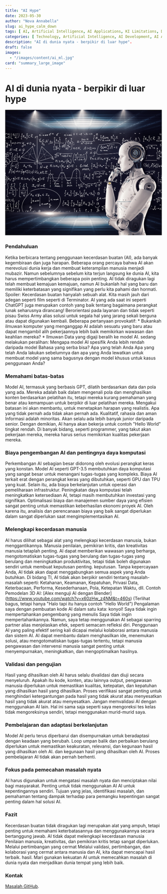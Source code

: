 ```yaml
---
title: "AI Hype"
date: 2023-05-30
author: "Nova Annabella"
slug: ai_hype_calm_down
tags: [ AI, Artificial Intelligence, AI Applications, KI Limitations, Development, Validation, Collaboration, Continuous Learning, Problem Solving ]
categories: [ Technology, Artificial Intelligence, AI Development, AI Applications ]
description: "AI di dunia nyata - berpikir di luar hype".
draft: false
images:
  - "/images/content/ai_ml.jpg"
card: "summary_large_image"
---
```




# AI di dunia nyata - berpikir di luar hype

[![ai_ml](/images/content/ai_ml.jpg)](https://en.wikipedia.org/wiki/Weak_artificial_intelligence)

### Pendahuluan

Ketika berbicara tentang penggunaan kecerdasan buatan (AI), ada banyak kegembiraan dan juga harapan. Beberapa orang
percaya bahwa AI akan merevolusi dunia kerja dan membuat keterampilan manusia menjadi mubazir. Namun sebelumnya sebelum
kita terjun langsung ke dunia AI, kita harus mempertimbangkan beberapa poin penting. AI tidak diragukan lagi telah
membuat kemajuan kemajuan, namun AI bukanlah hal yang baru dan memiliki keterbatasan yang signifikan yang perlu kita
pahami dan hormati. Spoiler: Kecerdasan buatan hanyalah sebuah alat. Kita masih jauh dari adegan seperti film seperti di
Terminator. AI yang ada saat ini seperti ChatGPT juga merupakan contoh yang baik tentang bagaimana perangkat lunak
seharusnya dirancang! Berorientasi pada layanan dan tidak seperti pisau Swiss Army alias solusi untuk segala hal yang
jarang sekali berguna atau dapat digunakan kembali. Beberapa pertanyaan provokatif: * Bukankah ilmuwan komputer yang
menganggap AI adalah sesuatu yang baru atau dapat mengambil alih pekerjaannya  lebih baik memikirkan wawasan dan
keahlian mereka? * Ilmuwan Data yang digaji beralih ke model AI.  sedang melakukan peralihan: Mengapa model AI spesifik
Anda lebih rendah daripada model Bahasa yang serba bisa? Apa yang telah Anda  Apa yang telah Anda lakukan sebelumnya
dan apa yang Anda lewatkan untuk membuat model yang sama bagusnya dengan model khusus untuk kasus penggunaan Anda?

### Memahami batas-batas

Model AI, termasuk yang berbasis GPT, dilatih berdasarkan data dan pola yang ada. Mereka adalah baik dalam mengenali
pola dan menghasilkan konten berdasarkan pelatihan itu, tetapi mereka kurang pemahaman yang benar atau kemampuan untuk
berpikir di luar pelatihan mereka. Mengakui batasan ini akan membantu, untuk menetapkan harapan yang realistis. Apa yang
tidak pernah ada tidak akan pernah ada. Kualitatif, rahasia dan aman Informasi adalah minoritas. Akan selalu ada lebih
banyak junior daripada senior. Dengan demikian, AI hanya akan bekerja untuk contoh "Hello World" tingkat rendah. Di
banyak bidang, seperti programmer, yang takut akan pekerjaan mereka, mereka harus serius memikirkan kualitas pekerjaan
mereka.

### Biaya pengembangan AI dan pentingnya daya komputasi

Perkembangan AI sebagian besar didorong oleh evolusi perangkat keras yang konstan. Model AI seperti GPT-3.5 membutuhkan
daya komputasi yang sangat besar untuk menangani tugas-tugas yang kompleks. Biaya AI terkait erat dengan perangkat keras
yang dibutuhkan, seperti GPU dan TPU yang kuat. Selain itu, ada biaya berkelanjutan untuk operasi dan pemeliharaan
infrastruktur. Peningkatan daya komputasi telah meningkatkan ketersediaan AI, tetapi masih membutuhkan investasi yang
signifikan. Optimalisasi biaya dan manajemen sumber daya yang efisien sangat penting untuk memastikan keberhasilan
ekonomi proyek AI. Oleh karena itu, analisis dan perencanaan biaya yang baik sangat diperlukan dalam sangat diperlukan
saat mengimplementasikan AI.

### Melengkapi kecerdasan manusia

AI harus dilihat sebagai alat yang melengkapi kecerdasan manusia, bukan menggantikannya. Manusia penilaian, pemikiran
kritis, dan kreativitas manusia tetaplah penting. AI dapat memberikan wawasan yang berharga, mengotomatiskan tugas-tugas
yang berulang dan tugas-tugas yang berulang dan meningkatkan produktivitas, tetapi tidak boleh digunakan sendiri untuk
membuat keputusan penting. keputusan. Tanpa kepercayaan Anda, AI tidak akan dapat menggabungkan semua aspek yang Anda
butuhkan. Di bidang TI, AI tidak akan berpikir sendiri tentang masalah-masalah seperti: Ketahanan, Keamanan, Kepatuhan,
Privasi Data, Keterbacaan, Performa, Kesederhanaan, Pola, Ketepatan Waktu, dll. Contoh Pemodelan 3D AI: [Alex menguji AI
dengan Blender] (https://www.youtube.com/watch?v=x60zHw_z4NM&t=460s) (Terlihat bagus, tetapi hanya "Halo tapi itu hanya
contoh "Hello World") Pengalaman saya dengan pembuatan kode AI dalam satu kata: konyol! Saya tidak ingin mempertahankan
pengembang yang menulis Saya tidak ingin mempertahankannya. Namun, saya tetap menggunakan AI sebagai sparring partner
alias menjelaskan efek, seperti semacam refleksi diri. Penggunaan AI yang paling efektif sering kali dicapai melalui
kolaborasi antara manusia dan sistem AI. AI dapat membantu dalam menghasilkan ide, menemukan solusi, atau
mengotomatiskan tugas-tugas tertentu, tetapi manusia pengawasan dan intervensi manusia sangat penting untuk
menyempurnakan, meningkatkan, dan mengoptimalkan hasilnya.

### Validasi dan pengujian

Hasil yang dihasilkan oleh AI harus selalu divalidasi dan diuji secara menyeluruh. Apakah itu kode, konten, atau lainnya
output, pengawasan manusia diperlukan untuk memastikan kualitas, ketepatan, dan kepatuhan yang dihasilkan hasil yang
dihasilkan. Proses verifikasi sangat penting untuk menghindari ketergantungan pada hasil yang tidak akurat atau
menyesatkan hasil yang tidak akurat atau menyesatkan. Jangan memvalidasi AI dengan menggunakan AI lain. Hal ini sama
saja seperti saya mengoreksi tes kelas tidak mengoreksinya sendiri, tetapi menggunakan murid-murid saya.

### Pembelajaran dan adaptasi berkelanjutan

Model AI perlu terus diperbarui dan disempurnakan untuk beradaptasi dengan keadaan yang berubah. Loop umpan balik dan
perbaikan berulang diperlukan untuk memastikan keakuratan, relevansi, dan kegunaan hasil yang dihasilkan oleh AI. dan
kegunaan hasil yang dihasilkan oleh AI. Proses pembelajaran AI tidak akan pernah berhenti.

### Fokus pada pemecahan masalah nyata

AI harus digunakan untuk mengatasi masalah nyata dan menciptakan nilai bagi masyarakat. Penting untuk tidak menggunakan
AI AI untuk kepentingannya sendiri. Tujuan yang jelas, identifikasi masalah, dan pemahaman tentang dampak terhadap para
pemangku kepentingan sangat penting dalam hal solusi AI.

### Fazit

Kecerdasan buatan tidak diragukan lagi merupakan alat yang ampuh, tetapi penting untuk memahami keterbatasannya dan
menggunakannya secara bertanggung jawab. AI tidak dapat melengkapi kecerdasan manusia Penilaian manusia, kreativitas,
dan pemikiran kritis tetap sangat diperlukan. Melalui pertimbangan yang cermat Melalui validasi, pertimbangan, dan
kolaborasi yang cermat antara manusia dan AI, kita dapat mencapai hasil terbaik. hasil. Mari gunakan kekuatan AI untuk
memecahkan masalah di dunia nyata dan menjadikan dunia tempat yang lebih baik.

### Kontak

[Masalah GitHub](https://github.com/NovaAnnabella/the_unspoken/issues/new/choose).
